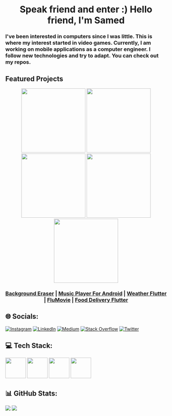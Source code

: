 <h1 align="center">
  Speak friend and enter :) Hello friend, I'm Samed 
</h1>
<h3>
   I've been interested in computers since I was little. This is where my interest started in video games. Currently, I am working on mobile applications as a computer engineer. I follow new technologies and try to adapt. You can check out my repos. 
</h3>

<h2>Featured Projects</h2>

<div align="center">
  <a href="https://github.com/SamedHrmn/background-eraser"><img width=200 src="https://github.com/user-attachments/assets/82f31faa-3475-48b6-a42b-7f548dac3060"></a>
  <a href="https://github.com/SamedHrmn/music-player-flutter"><img width=200 src="https://github.com/SamedHrmn/music-player-flutter/assets/60006881/2a7dfa98-2a6f-4b9c-8d9c-8b4da0fc8a24"></a>
  <a href="https://github.com/SamedHrmn/weather-flutter"><img width=200 src="https://github.com/SamedHrmn/music-player-flutter/assets/60006881/eb471a7c-940e-4316-ae35-040783439c1c"></a>
  <a href="https://github.com/SamedHrmn/flumovie"><img width=200 src="https://github.com/SamedHrmn/flumovie/assets/60006881/c8f5ccb1-34b2-4a40-aeaa-9d52251622d4"></a>
  <a href="https://github.com/SamedHrmn/food-delivery-flutter"><img width=200 src="https://github.com/SamedHrmn/music-player-flutter/assets/60006881/9e0af6fb-7a5c-460e-ace5-2c15298fcd67"></a>
</div>

<h3 align="center">
  <a href="https://github.com/SamedHrmn/background-eraser">Background Eraser</a> |
  <a href="https://github.com/SamedHrmn/music-player-flutter">Music Player For Android</a> |
  <a href="https://github.com/SamedHrmn/weather-flutter">Weather Flutter</a> |
  <a href="https://github.com/SamedHrmn/flumovie">FluMovie</a> |
  <a href="https://github.com/SamedHrmn/food-delivery-flutter">Food Delivery Flutter</a>
</h3>

<h2>🌐 Socials:</h2>

[![Instagram](https://img.shields.io/badge/Instagram-%23E4405F.svg?logo=Instagram&logoColor=white)](https://instagram.com/mobile.enginar) [![LinkedIn](https://img.shields.io/badge/LinkedIn-%230077B5.svg?logo=linkedin&logoColor=white)](https://linkedin.com/in/samedharman) [![Medium](https://img.shields.io/badge/Medium-12100E?logo=medium&logoColor=white)](https://medium.com/@samed-harman) [![Stack Overflow](https://img.shields.io/badge/-Stackoverflow-FE7A16?logo=stack-overflow&logoColor=white)](https://stackoverflow.com/users/samedhrmn) [![Twitter](https://img.shields.io/badge/Twitter-%231DA1F2.svg?logo=Twitter&logoColor=white)](https://twitter.com/@Samed_Harman) 

<h2>💻 Tech Stack:</h2>

 <div>
   <img src="https://img.icons8.com/color/480/000000/flutter.png" width=64>
   <img src="https://img.icons8.com/color/480/000000/kotlin.png" width=64>
   <img src="https://img.icons8.com/color/480/000000/android-os.png" width=64>
   <img src="https://img.icons8.com/color/480/000000/tensorflow.png" width=64>
 </div>
 

<h2>📊 GitHub Stats:</h2>

![](https://github-readme-stats.vercel.app/api?username=SamedHrmn&theme=blue-green&hide_border=false&include_all_commits=false&count_private=true) 
![](https://github-readme-streak-stats.herokuapp.com/?user=SamedHrmn&theme=blue-green&hide_border=false)


